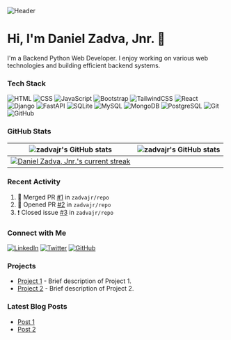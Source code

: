 ![Header](https://link_to_your_image.com)

# Hi, I'm Daniel Zadva, Jnr. 👋

I'm a Backend Python Web Developer. I enjoy working on various web technologies and building efficient backend systems.

### Tech Stack

![HTML](https://img.shields.io/badge/-HTML-E34F26?style=flat&logo=html5&logoColor=white)
![CSS](https://img.shields.io/badge/-CSS-1572B6?style=flat&logo=css3&logoColor=white)
![JavaScript](https://img.shields.io/badge/-JavaScript-F7DF1E?style=flat&logo=javascript&logoColor=black)
![Bootstrap](https://img.shields.io/badge/-Bootstrap-7952B3?style=flat&logo=bootstrap&logoColor=white)
![TailwindCSS](https://img.shields.io/badge/-TailwindCSS-38B2AC?style=flat&logo=tailwind-css&logoColor=white)
![React](https://img.shields.io/badge/-React-61DAFB?style=flat&logo=react&logoColor=black)
![Django](https://img.shields.io/badge/-Django-092E20?style=flat&logo=django&logoColor=white)
![FastAPI](https://img.shields.io/badge/-FastAPI-009688?style=flat&logo=fastapi&logoColor=white)
![SQLite](https://img.shields.io/badge/-SQLite-003B57?style=flat&logo=sqlite&logoColor=white)
![MySQL](https://img.shields.io/badge/-MySQL-4479A1?style=flat&logo=mysql&logoColor=white)
![MongoDB](https://img.shields.io/badge/-MongoDB-47A248?style=flat&logo=mongodb&logoColor=white)
![PostgreSQL](https://img.shields.io/badge/-PostgreSQL-336791?style=flat&logo=postgresql&logoColor=white)
![Git](https://img.shields.io/badge/-Git-F05032?style=flat&logo=git&logoColor=white)
![GitHub](https://img.shields.io/badge/-GitHub-181717?style=flat&logo=github&logoColor=white)

### GitHub Stats

| <img align="center" src="https://github-readme-stats.vercel.app/api?username=zadvajr&show_icons=true&include_all_commits=true&hide_border=true" alt="zadvajr's GitHub stats" /> | <img align="center" src="https://github-readme-stats.vercel.app/api/top-langs/?username=zadvajr&langs_count=8&layout=compact&hide_border=true" alt="zadvajr's GitHub stats" /> |
| ------------- | ------------- |
| <div align="center"><a href="#"><img align="center" src="https://streak-stats.demolab.com/?user=zadvajr&count_private=true&theme=white-blue&title_color=blue" alt="Daniel Zadva, Jnr.'s current streak" /></a></div> |

### Recent Activity

<!--START_SECTION:activity-->
1. 🎉 Merged PR [#1](https://github.com/zadvajr/repo/pull/1) in `zadvajr/repo`
2. 💪 Opened PR [#2](https://github.com/zadvajr/repo/pull/2) in `zadvajr/repo`
3. ❗️ Closed issue [#3](https://github.com/zadvajr/repo/issues/3) in `zadvajr/repo`
<!--END_SECTION:activity-->

### Connect with Me

[![LinkedIn](https://img.shields.io/badge/LinkedIn-0077B5?style=flat&logo=linkedin&logoColor=white)](https://linkedin.com/in/zadva)
[![Twitter](https://img.shields.io/badge/Twitter-1DA1F2?style=flat&logo=twitter&logoColor=white)](https://twitter.com/zad_va)
[![GitHub](https://img.shields.io/badge/GitHub-181717?style=flat&logo=github&logoColor=white)](https://github.com/zadvajr)

### Projects

- [Project 1](https://github.com/zadvajr/project1) - Brief description of Project 1.
- [Project 2](https://github.com/zadvajr/project2) - Brief description of Project 2.

### Latest Blog Posts

<!-- BLOG-POST-LIST:START -->
- [Post 1](https://yourblog.com/post1)
- [Post 2](https://yourblog.com/post2)
<!-- BLOG-POST-LIST:END -->
